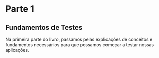 # Parte 1
## Fundamentos de Testes

Na primeira parte do livro, passamos pelas explicações de conceitos e fundamentos necessários para que possamos começar a testar nossas aplicações.
